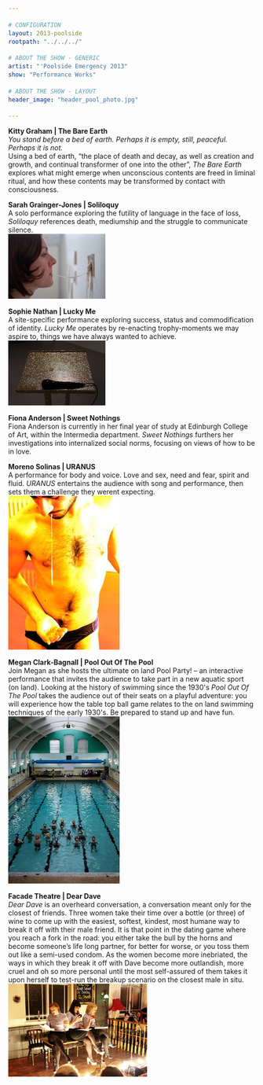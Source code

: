 ```yaml
---

# CONFIGURATION
layout: 2013-poolside
rootpath: "../../../"

# ABOUT THE SHOW - GENERIC
artist: "'Poolside Emergency 2013"
show: "Performance Works"

# ABOUT THE SHOW - LAYOUT
header_image: "header_pool_photo.jpg"

---
```

**Kitty Graham | The Bare Earth**    
*You stand before a bed of earth. Perhaps it is empty, still, peaceful. Perhaps it is not.*        
Using a bed of earth, “the place of death and decay, as well as creation and growth, and continual transformer of one into the other”, *The Bare Earth* explores what might emerge when unconscious contents are freed in liminal ritual, and how these contents may be transformed by contact with consciousness.        
        
**Sarah Grainger-Jones | Soliloquy**    
A solo performance exploring the futility of language in the face of loss, *Soliloquy* references death, mediumship and the struggle to communicate silence.    
![Soliloquy](soliloquy.jpg)    
        
**Sophie Nathan | Lucky Me**    
A site-specific performance exploring success, status and commodification of identity. *Lucky Me* operates by re-enacting trophy-moments we may aspire to, things we have always wanted to achieve.    
![Sophie Nathan](sophienathan.jpg)    
        
**Fiona Anderson | Sweet Nothings**    
Fiona Anderson is currently in her final year of study at Edinburgh College of Art, within the Intermedia department. *Sweet Nothings* furthers her investigations into internalized social norms, focusing on views of how to be in love.        
        
**Moreno Solinas | URANUS**    
A performance for body and voice. Love and sex, need and fear, spirit and fluid. *URANUS* entertains the audience with song and performance, then sets them a challenge they werent expecting.   
![Moreno Solinas](uranus.jpg)
 
**Megan Clark-Bagnall | Pool Out Of The Pool**    
Join Megan as she hosts the ultimate on land Pool Party! – an interactive performance that invites the audience to take part in a new aquatic sport (on land). Looking at the history of swimming since the 1930's *Pool Out Of The Pool* takes the audience out of their seats on a playful adventure: you will experience how the table top ball game relates to the on land swimming techniques of the early 1930's. Be prepared to stand up and have fun.        
![Pool out of the Pool](pool_in_the_pool.jpg)    
        
**Facade Theatre | Dear Dave**    
*Dear Dave* is an overheard conversation, a conversation meant only for the closest of friends. Three women take their time over a bottle (or three) of wine to come up with the easiest, softest, kindest, most humane way to break it off with their male friend. It is that point in the dating game where you reach a fork in the road: you either take the bull by the horns and become someone’s life long partner, for better for worse, or you toss them out like a semi-used condom. As the women become more inebriated, the ways in which they break it off with Dave become more outlandish, more cruel and oh so more personal until the most self-assured of them takes it upon herself to test-run the breakup scenario on the closest male in situ.        
![Façade Theatre](dear_dave1.jpg)    


    
   
